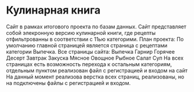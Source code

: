 # Кулинарная книга
Сайт в рамках итогового проекта по базам данных. Сайт представляет собой элекронную версию кулинарной книги, где рецепты отфильтрованны в соответствии с 11ью категорими.
План проекта:
По умолчанию главной страницей является страница с рецептами категории Выпечка.
Все страницы сайта:
Выпечка 
Гарнир 
Горячее 
Десерт 
Завтрак 
Закуска 
Мясное 
Овощное 
Рыбное 
Салат 
Суп
На всех страницах есть возможность перехода к остальным категориям, отдельным пунктом реализован файл с регистрацией и входом на  сайт
На данный момент реализова верстка всех страниц, реализованы, но на подключены файлы с регистрацией и входом.
